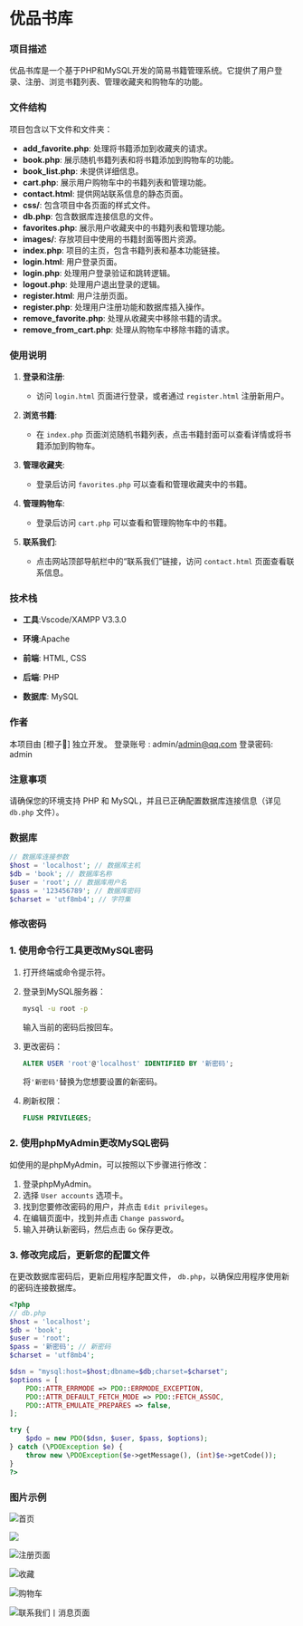 # **优品书库**

### 项目描述

优品书库是一个基于PHP和MySQL开发的简易书籍管理系统。它提供了用户登录、注册、浏览书籍列表、管理收藏夹和购物车的功能。

### 文件结构

项目包含以下文件和文件夹：

- **add_favorite.php**: 处理将书籍添加到收藏夹的请求。
- **book.php**: 展示随机书籍列表和将书籍添加到购物车的功能。
- **book_list.php**: 未提供详细信息。
- **cart.php**: 展示用户购物车中的书籍列表和管理功能。
- **contact.html**: 提供网站联系信息的静态页面。
- **css/**: 包含项目中各页面的样式文件。
- **db.php**: 包含数据库连接信息的文件。
- **favorites.php**: 展示用户收藏夹中的书籍列表和管理功能。
- **images/**: 存放项目中使用的书籍封面等图片资源。
- **index.php**: 项目的主页，包含书籍列表和基本功能链接。
- **login.html**: 用户登录页面。
- **login.php**: 处理用户登录验证和跳转逻辑。
- **logout.php**: 处理用户退出登录的逻辑。
- **register.html**: 用户注册页面。
- **register.php**: 处理用户注册功能和数据库插入操作。
- **remove_favorite.php**: 处理从收藏夹中移除书籍的请求。
- **remove_from_cart.php**: 处理从购物车中移除书籍的请求。

### 使用说明

1. **登录和注册**:
   - 访问 `login.html` 页面进行登录，或者通过 `register.html` 注册新用户。

2. **浏览书籍**:
   - 在 `index.php` 页面浏览随机书籍列表，点击书籍封面可以查看详情或将书籍添加到购物车。

3. **管理收藏夹**:
   - 登录后访问 `favorites.php` 可以查看和管理收藏夹中的书籍。

4. **管理购物车**:
   - 登录后访问 `cart.php` 可以查看和管理购物车中的书籍。

5. **联系我们**:
   - 点击网站顶部导航栏中的“联系我们”链接，访问 `contact.html` 页面查看联系信息。

### 技术栈

- **工具**:Vscode/XAMPP  V3.3.0

- **环境**:Apache

- **前端**: HTML, CSS
- **后端**: PHP
- **数据库**: MySQL

### 作者

本项目由 [橙子🍊] 独立开发。
登录账号 : admin/admin@qq.com
登录密码: admin

### 注意事项

请确保您的环境支持 PHP 和 MySQL，并且已正确配置数据库连接信息（详见 `db.php` 文件）。

### 数据库

```php
// 数据库连接参数
$host = 'localhost'; // 数据库主机
$db = 'book'; // 数据库名称
$user = 'root'; // 数据库用户名
$pass = '123456789'; // 数据库密码
$charset = 'utf8mb4'; // 字符集
```

### 修改密码

### 1. 使用命令行工具更改MySQL密码

1. 打开终端或命令提示符。
2. 登录到MySQL服务器：
   ```bash
   mysql -u root -p
   ```
   输入当前的密码后按回车。

3. 更改密码：
   ```sql
   ALTER USER 'root'@'localhost' IDENTIFIED BY '新密码';
   ```
   将`'新密码'`替换为您想要设置的新密码。

4. 刷新权限：
   ```sql
   FLUSH PRIVILEGES;
   ```

### 2. 使用phpMyAdmin更改MySQL密码

如使用的是phpMyAdmin，可以按照以下步骤进行修改：

1. 登录phpMyAdmin。
2. 选择 `User accounts` 选项卡。
3. 找到您要修改密码的用户，并点击 `Edit privileges`。
4. 在编辑页面中，找到并点击 `Change password`。
5. 输入并确认新密码，然后点击 `Go` 保存更改。

### 3. 修改完成后，更新您的配置文件

在更改数据库密码后，更新应用程序配置文件， `db.php`，以确保应用程序使用新的密码连接数据库。

```php
<?php
// db.php
$host = 'localhost';
$db = 'book';
$user = 'root';
$pass = '新密码'; // 新密码
$charset = 'utf8mb4';

$dsn = "mysql:host=$host;dbname=$db;charset=$charset";
$options = [
    PDO::ATTR_ERRMODE => PDO::ERRMODE_EXCEPTION,
    PDO::ATTR_DEFAULT_FETCH_MODE => PDO::FETCH_ASSOC,
    PDO::ATTR_EMULATE_PREPARES => false,
];

try {
    $pdo = new PDO($dsn, $user, $pass, $options);
} catch (\PDOException $e) {
    throw new \PDOException($e->getMessage(), (int)$e->getCode());
}
?>
```

### 图片示例

![首页](./README.assets/%E9%A6%96%E9%A1%B5.png)

![](./README.assets/%E7%99%BB%E5%BD%95%E9%A1%B5.png)

![注册页面](./README.assets/%E6%B3%A8%E5%86%8C%E9%A1%B5%E9%9D%A2.png)

![收藏](./README.assets/%E6%94%B6%E8%97%8F.png)

![购物车](./README.assets/%E8%B4%AD%E7%89%A9%E8%BD%A6.png)

![联系我们丨消息页面](./README.assets/%E8%81%94%E7%B3%BB%E6%88%91%E4%BB%AC%E4%B8%A8%E6%B6%88%E6%81%AF%E9%A1%B5%E9%9D%A2.png)
